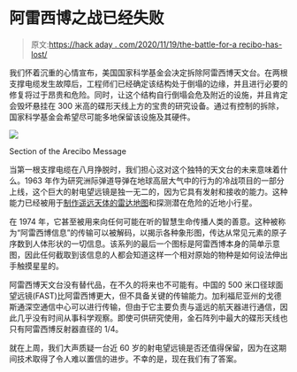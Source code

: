 # 阿雷西博之战已经失败

> 原文:[https://hack aday . com/2020/11/19/the-battle-for-a recibo-has-lost/](https://hackaday.com/2020/11/19/the-battle-for-arecibo-has-been-lost/)

我们怀着沉重的心情宣布，美国国家科学基金会决定拆除阿雷西博天文台。在两根支撑电缆发生故障后，工程师们已经确定该结构处于倒塌的边缘，并且进行必要的修复将过于昂贵和危险。同时，让这个结构自行倒塌会危及附近的设施，并且肯定会毁坏悬挂在 300 米高的碟形天线上方的宝贵的研究设备。通过有控制的拆除，国家科学基金会希望尽可能多地保留该设施及其硬件。

[![](../Images/6de5ddf36485d1e3130cde86cc452eb6.png)](https://hackaday.com/wp-content/uploads/2020/11/arecibo_message.png)

Section of the Arecibo Message

当第一根支撑电缆在八月挣脱时，我们担心这对这个独特的天文台的未来意味着什么。1963 年作为研究洲际弹道导弹在地球高层大气中的行为的冷战项目的一部分上线，这个巨大的射电望远镜是独一无二的，因为它具有发射和接收的能力。这种能力已经被用于[制作遥远天体的雷达地图](https://hackaday.com/2020/10/20/osiris-rex-reaches-out-and-touches-asteroid-bennu/)和探测潜在危险的近地小行星。

在 1974 年，它甚至被用来向任何可能在听的智慧生命传播人类的善意。这种被称为“阿雷西博信息”的传输可以被解码，以揭示各种象形图，传达从常见元素的原子序数到人体形状的一切信息。该系列的最后一个图标是阿雷西博本身的简单示意图，因此任何截取到该信息的人都会知道这样一个相对原始的物种是如何设法伸出手触摸星星的。

阿雷西博天文台没有替代品，在不久的将来也不可能有。中国的 500 米口径球面望远镜(FAST)比阿雷西博更大，但不具备关键的传输能力。加利福尼亚州的戈德斯通深空通信中心可以进行传输，但由于它主要负责与遥远的航天器进行通信，因此几乎没有时间从事科学观察。即使可供研究使用，金石阵列中最大的碟形天线也只有阿雷西博反射器直径的 1/4。

就在上周，我们大声质疑一台近 60 岁的射电望远镜是否还值得保留，因为在这期间技术取得了令人难以置信的进步。不幸的是，现在我们有了答案。